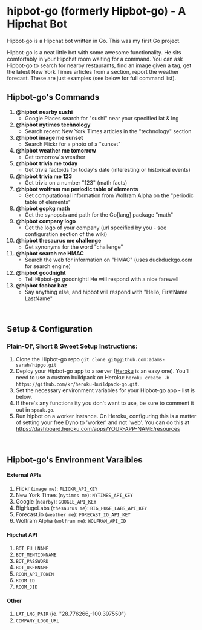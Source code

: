 hipbot-go (formerly Hipbot-go) - A Hipchat Bot
=====

Hipbot-go is a Hipchat bot written in Go. This was my first Go project.

Hipbot-go is a neat little bot with some awesome functionality. He sits comfortably in your Hipchat room waiting for a command. You can ask Hipbot-go to search for nearby restaurants, find an image given a tag, get the latest New York Times articles from a section, report the weather forecast. These are just examples (see below for full command list).

## Hipbot-go's Commands 
1. **@hipbot nearby sushi**
    * Google Places search for "sushi" near your specified lat & lng
2. **@hipbot nytimes technology**
    * Search recent New York Times articles in the "technology" section
3. **@hipbot image me sunset**
    * Search Flickr for a photo of a "sunset"
4. **@hipbot weather me tomorrow**
    * Get tomorrow's weather
5. **@hipbot trivia me today**
    * Get trivia factoids for today's date (interesting or historical events)
6. **@hipbot trivia me 123**
    * Get trivia on a number "123" (math facts)
7. **@hipbot wolfram me periodic table of elements**
    * Get computational information from Wolfram Alpha on the "periodic table of elements"
8. **@hipbot gopkg math**
    * Get the synopsis and path for the Go[lang] package "math"
9. **@hipbot company logo**
    * Get the logo of your company (url specified by you - see configuration section of the wiki)
10. **@hipbot thesaurus me challenge**
    * Get synonyms for the word "challenge"
11. **@hipbot search me HMAC**
    * Search the web for information on "HMAC" (uses duckduckgo.com for search engine)
12. **@hipbot goodnight**
    * Tell Hipbot-go goodnight! He will respond with a nice farewell
13. **@hipbot foobar baz**
    * Say anything else, and hipbot will respond with "Hello, FirstName LastName"


<br>
	
## Setup & Configuration
### Plain-Ol', Short & Sweet Setup Instructions:
1. Clone the Hipbot-go repo `git clone git@github.com:adams-sarah/hipgo.git`
2. Deploy your Hipbot-go app to a server (<a href='http://heroku.com'>Heroku</a> is an easy one). You'll need to use a custom buildpack on Heroku: `heroku create -b https://github.com/kr/heroku-buildpack-go.git`.
3. Set the necessary environment variables for your Hipbot-go app - list is below.
4. If there's any functionality you don't want to use, be sure to comment it out in `speak.go`.
5. Run hipbot on a worker instance. On Heroku, configuring this is a matter of setting your free Dyno to 'worker' and not 'web'. You can do this at https://dashboard.heroku.com/apps/YOUR-APP-NAME/resources

<br>
	
## Hipbot-go's Environment Varaibles 	
#### External APIs
1. Flickr (`image me`): `FLICKR_API_KEY`
2. New York Times (`nytimes me`): `NYTIMES_API_KEY`
3. Google (`nearby`): `GOOGLE_API_KEY`
4. BigHugeLabs (`thesaurus me`): `BIG_HUGE_LABS_API_KEY`
5. Forecast.io (`weather me`): `FORECAST_IO_API_KEY`
6. Wolfram Alpha (`wolfram me`): `WOLFRAM_API_ID`

#### Hipchat API
1. `BOT_FULLNAME`
2. `BOT_MENTIONNAME`
3. `BOT_PASSWORD`
4. `BOT_USERNAME`
5. `ROOM_API_TOKEN`
6. `ROOM_ID`
7. `ROOM_JID`

#### Other
1. `LAT_LNG_PAIR` (ie. "28.776266,-100.397550")
2. `COMPANY_LOGO_URL`

